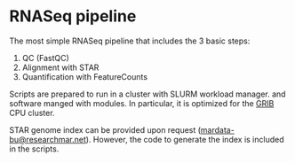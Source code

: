 # RNASeq pipeline

The most simple RNASeq pipeline that includes the 3 basic steps:

1. QC (FastQC)
2. Alignment with STAR
3. Quantification with FeatureCounts

Scripts are prepared to run in a cluster with SLURM workload manager. and software manged with modules. In particular, it is optimized for the [GRIB](https://grib.upf.edu/) CPU cluster. 

STAR genome index can be provided upon request (mardata-bu@researchmar.net). However, the code to generate the index is included in the scripts.
